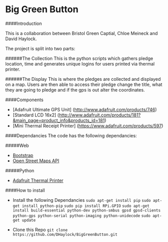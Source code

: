 Big Green Button
===

####Introduction

This is a collaboration between Bristol Green Captial, Chloe Meineck and David Haylock.

The project is split into two parts:

######The Collection
This is the python scripts which gathers pledge location, time and generates unique logins for users printed via thermal printer.

######The Display
This is where the pledges are collected and displayed on a map. Users are then able to access their pledge change the title, what they are going to pledge and if the gps is out alter the coordinates.

####Components
* [Adafruit Ultimate GPS Unit] (http://www.adafruit.com/products/746)
* [Standard LCD 16x2] (http://www.adafruit.com/products/181?&main_page=product_info&products_id=181)
* [Mini Thermal Receipt Printer] (https://www.adafruit.com/products/597)

####Dependancies
The code has the following dependancies:

#####Web
* [Bootstrap](http://getbootstrap.com/javascript/)
* [Open Street Maps API](http://wiki.openstreetmap.org/wiki/API_v0.6)

#####Python
* [Adafruit Thermal Printer](https://github.com/adafruit/Python-Thermal-Printer)



####How to install

* Install the following Dependancies
````sudo apt-get install pip````
````sudo apt-get install python-pip````
````sudo pip install RPi.GPIO````
````sudo apt-get install build-essential python-dev python-smbus gpsd gpsd-clients python-gps python-serial python-imaging python-unidecode````
````sudo apt-get update````


* Clone this Repo
````git clone https://github.com/DHaylock/BigGreenButton.git````
